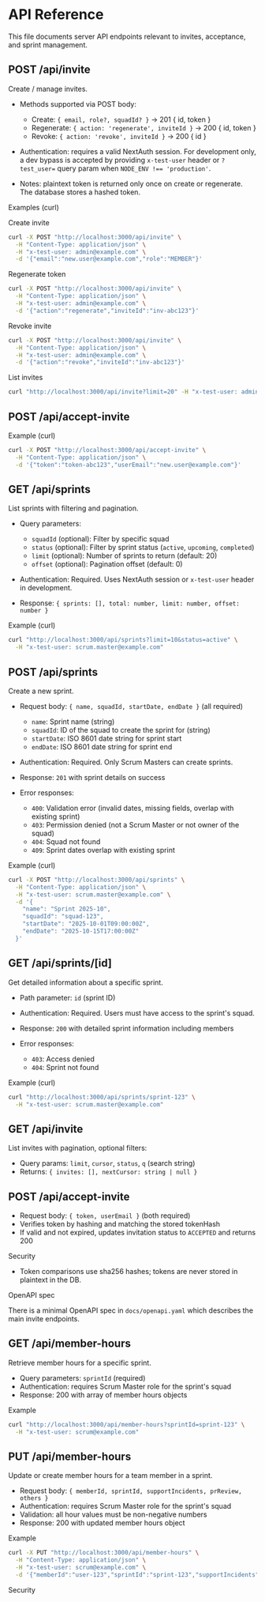 # API Reference

This file documents server API endpoints relevant to invites, acceptance, and sprint management.

## POST /api/invite

Create / manage invites.

- Methods supported via POST body:
  - Create: `{ email, role?, squadId? }` -> 201 { id, token }
  - Regenerate: `{ action: 'regenerate', inviteId }` -> 200 { id, token }
  - Revoke: `{ action: 'revoke', inviteId }` -> 200 { id }

- Authentication: requires a valid NextAuth session. For development only, a dev bypass is accepted by providing `x-test-user` header or `?test_user=` query param when `NODE_ENV !== 'production'`.

- Notes: plaintext token is returned only once on create or regenerate. The database stores a hashed token.

Examples (curl)

Create invite

```bash
curl -X POST "http://localhost:3000/api/invite" \
  -H "Content-Type: application/json" \
  -H "x-test-user: admin@example.com" \
  -d '{"email":"new.user@example.com","role":"MEMBER"}'
```

Regenerate token

```bash
curl -X POST "http://localhost:3000/api/invite" \
  -H "Content-Type: application/json" \
  -H "x-test-user: admin@example.com" \
  -d '{"action":"regenerate","inviteId":"inv-abc123"}'
```

Revoke invite

```bash
curl -X POST "http://localhost:3000/api/invite" \
  -H "Content-Type: application/json" \
  -H "x-test-user: admin@example.com" \
  -d '{"action":"revoke","inviteId":"inv-abc123"}'
```

List invites

```bash
curl "http://localhost:3000/api/invite?limit=20" -H "x-test-user: admin@example.com"
```

## POST /api/accept-invite

Example (curl)

```bash
curl -X POST "http://localhost:3000/api/accept-invite" \
  -H "Content-Type: application/json" \
  -d '{"token":"token-abc123","userEmail":"new.user@example.com"}'
```

## GET /api/sprints

List sprints with filtering and pagination.

- Query parameters:
  - `squadId` (optional): Filter by specific squad
  - `status` (optional): Filter by sprint status (`active`, `upcoming`, `completed`)
  - `limit` (optional): Number of sprints to return (default: 20)
  - `offset` (optional): Pagination offset (default: 0)

- Authentication: Required. Uses NextAuth session or `x-test-user` header in development.

- Response: `{ sprints: [], total: number, limit: number, offset: number }`

Example (curl)

```bash
curl "http://localhost:3000/api/sprints?limit=10&status=active" \
  -H "x-test-user: scrum.master@example.com"
```

## POST /api/sprints

Create a new sprint.

- Request body: `{ name, squadId, startDate, endDate }` (all required)
  - `name`: Sprint name (string)
  - `squadId`: ID of the squad to create the sprint for (string)
  - `startDate`: ISO 8601 date string for sprint start
  - `endDate`: ISO 8601 date string for sprint end

- Authentication: Required. Only Scrum Masters can create sprints.

- Response: `201` with sprint details on success

- Error responses:
  - `400`: Validation error (invalid dates, missing fields, overlap with existing sprint)
  - `403`: Permission denied (not a Scrum Master or not owner of the squad)
  - `404`: Squad not found
  - `409`: Sprint dates overlap with existing sprint

Example (curl)

```bash
curl -X POST "http://localhost:3000/api/sprints" \
  -H "Content-Type: application/json" \
  -H "x-test-user: scrum.master@example.com" \
  -d '{
    "name": "Sprint 2025-10",
    "squadId": "squad-123",
    "startDate": "2025-10-01T09:00:00Z",
    "endDate": "2025-10-15T17:00:00Z"
  }'
```

## GET /api/sprints/[id]

Get detailed information about a specific sprint.

- Path parameter: `id` (sprint ID)

- Authentication: Required. Users must have access to the sprint's squad.

- Response: `200` with detailed sprint information including members

- Error responses:
  - `403`: Access denied
  - `404`: Sprint not found

Example (curl)

```bash
curl "http://localhost:3000/api/sprints/sprint-123" \
  -H "x-test-user: scrum.master@example.com"
```

## GET /api/invite

List invites with pagination, optional filters:
- Query params: `limit`, `cursor`, `status`, `q` (search string)
- Returns: `{ invites: [], nextCursor: string | null }`

## POST /api/accept-invite

- Request body: `{ token, userEmail }` (both required)
- Verifies token by hashing and matching the stored tokenHash
- If valid and not expired, updates invitation status to `ACCEPTED` and returns 200

Security
- Token comparisons use sha256 hashes; tokens are never stored in plaintext in the DB.

OpenAPI spec

There is a minimal OpenAPI spec in `docs/openapi.yaml` which describes the main invite endpoints.

## GET /api/member-hours

Retrieve member hours for a specific sprint.

- Query parameters: `sprintId` (required)
- Authentication: requires Scrum Master role for the sprint's squad
- Response: 200 with array of member hours objects

Example

```bash
curl "http://localhost:3000/api/member-hours?sprintId=sprint-123" \
  -H "x-test-user: scrum@example.com"
```

## PUT /api/member-hours

Update or create member hours for a team member in a sprint.

- Request body: `{ memberId, sprintId, supportIncidents, prReview, others }`
- Authentication: requires Scrum Master role for the sprint's squad
- Validation: all hour values must be non-negative numbers
- Response: 200 with updated member hours object

Example

```bash
curl -X PUT "http://localhost:3000/api/member-hours" \
  -H "Content-Type: application/json" \
  -H "x-test-user: scrum@example.com" \
  -d '{"memberId":"user-123","sprintId":"sprint-123","supportIncidents":2.5,"prReview":1.0,"others":0.5}'
```

Security
